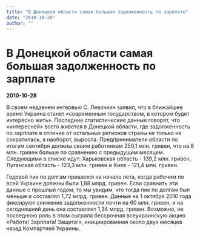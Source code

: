 ```yaml
---
title: "В Донецкой области самая большая задолженность по зарплате"
date: "2010-10-28"
author: ""
---
```


# В Донецкой области самая большая задолженность по зарплате

**2010-10-28** 

В своем недавнем интервью С. Левочкин заявил, что в ближайшее время Украина станет «современным государством, в котором будет интересно жить». Последние статистические данные говорят, что «интересней» всего живется в Донецкой области, где задолженность по зарплате в отличие от остальных регионов страны не только не сократилась, а наоборот, выросла. Предприниматели области по итогам сентября должны своим работникам 250,1 млн. гривен, что на 8 млн. гривен больше по сравнению с предыдущим месяцем. Следующими в списке идут: Харьковская область - 139,2 млн. гривен, Луганская область - 123,3 млн. гривен и Киев - 121,4 млн. гривен.

Годовой пик по долгам пришелся на начало лета, когда рабочим по всей Украине должны были 1,88 млрд. гривен. Если сравнить эти данные с прошлый годом, то мы увидим, что тогда пик по долгам был меньше и составлял 1,72 млрд. гривен. Данные на 1 октября 2010 года фиксируют снижение задолженности почти на 60 млн. гривен, и на сегодняшний день она составляет 1,34 млрд. гривен. Возможно, не последнюю роль в этом сыграла бессрочная всеукраинскую акцию «Работа! Зарплата! Защита!», инициированная около двух месяцев назад Компартией Украины.